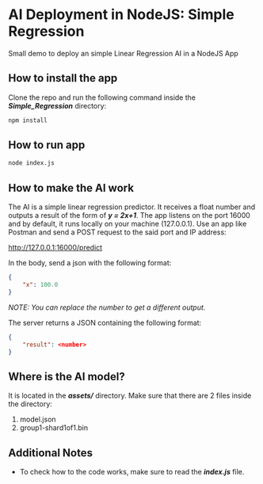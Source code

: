 # AI Deployment in NodeJS: Simple Regression
Small demo to deploy an simple Linear Regression AI in a NodeJS App

## How to install the app
Clone the repo and run the following command inside the *__Simple_Regression__* directory:

```bat
npm install
```

## How to run app

```bat
node index.js
```

## How to make the AI work
The AI is a simple linear regression predictor. It receives a float number and outputs a result of the form of  *__y = 2x+1__*.
The app listens on the port 16000 and by default, it runs locally on your machine (127.0.0.1).
Use an app like Postman and send a POST request to the said port and IP address:

http://127.0.0.1:16000/predict

In the body, send a json with the following format:

```json
{
	"x": 100.0
}
```

*NOTE: You can replace the number to get a different output.*

The server returns a JSON containing the following format:


```json
{
	"result": <number>
}
```

## Where is the AI model?
It is located in the *__assets/__* directory. Make sure that there are 2 files inside the directory:
1. model.json
2. group1-shard1of1.bin

## Additional Notes
* To check how to the code works, make sure to read the *__index.js__* file.
